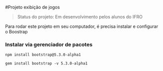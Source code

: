 #Projeto exibição de jogos

>Status do projeto: Em desenvolvimento pelos alunos do IFRO

Para rodar este projeto em seu computador, é precisa instalar e configurar o Boostrap

### Instalar via gerenciador de pacotes 


```
npm install bootstrap@5.3.0-alpha1
```

```
gem install bootstrap -v 5.3.0-alpha1
```
